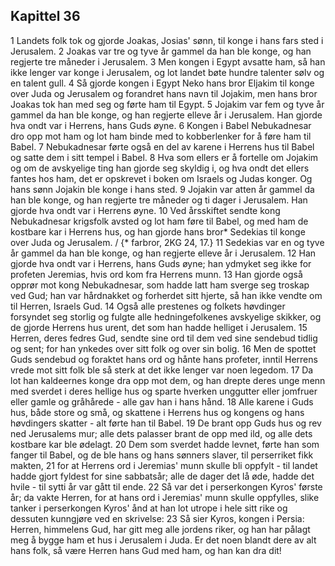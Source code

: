 ## Kapittel 36

1 Landets folk tok og gjorde Joakas, Josias' sønn, til konge i hans fars sted i Jerusalem.
2 Joakas var tre og tyve år gammel da han ble konge, og han regjerte tre måneder i Jerusalem.
3 Men kongen i Egypt avsatte ham, så han ikke lenger var konge i Jerusalem, og lot landet bøte hundre talenter sølv og en talent gull.
4 Så gjorde kongen i Egypt Neko hans bror Eljakim til konge over Juda og Jerusalem og forandret hans navn til Jojakim, men hans bror Joakas tok han med seg og førte ham til Egypt.
5 Jojakim var fem og tyve år gammel da han ble konge, og han regjerte elleve år i Jerusalem. Han gjorde hva ondt var i Herrens, hans Guds øyne.
6 Kongen i Babel Nebukadnesar dro opp mot ham og lot ham binde med to kobberlenker for å føre ham til Babel.
7 Nebukadnesar førte også en del av karene i Herrens hus til Babel og satte dem i sitt tempel i Babel.
8 Hva som ellers er å fortelle om Jojakim og om de avskyelige ting han gjorde seg skyldig i, og hva ondt det ellers fantes hos ham, det er opskrevet i boken om Israels og Judas konger. Og hans sønn Jojakin ble konge i hans sted.
9 Jojakin var atten år gammel da han ble konge, og han regjerte tre måneder og ti dager i Jerusalem. Han gjorde hva ondt var i Herrens øyne.
10 Ved årsskiftet sendte kong Nebukadnesar krigsfolk avsted og lot ham føre til Babel, og med ham de kostbare kar i Herrens hus, og han gjorde hans bror* Sedekias til konge over Juda og Jerusalem. / {* farbror, 2KG 24, 17.}
11 Sedekias var en og tyve år gammel da han ble konge, og han regjerte elleve år i Jerusalem.
12 Han gjorde hva ondt var i Herrens, hans Guds øyne; han ydmyket seg ikke for profeten Jeremias, hvis ord kom fra Herrens munn.
13 Han gjorde også opprør mot kong Nebukadnesar, som hadde latt ham sverge seg troskap ved Gud; han var hårdnakket og forherdet sitt hjerte, så han ikke vendte om til Herren, Israels Gud.
14 Også alle prestenes og folkets høvdinger forsyndet seg storlig og fulgte alle hedningefolkenes avskyelige skikker, og de gjorde Herrens hus urent, det som han hadde helliget i Jerusalem.
15 Herren, deres fedres Gud, sendte sine ord til dem ved sine sendebud tidlig og sent; for han ynkedes over sitt folk og over sin bolig.
16 Men de spottet Guds sendebud og foraktet hans ord og hånte hans profeter, inntil Herrens vrede mot sitt folk ble så sterk at det ikke lenger var noen legedom.
17 Da lot han kaldeernes konge dra opp mot dem, og han drepte deres unge menn med sverdet i deres hellige hus og sparte hverken unggutter eller jomfruer eller gamle og gråhårede - alle gav han i hans hånd.
18 Alle karene i Guds hus, både store og små, og skattene i Herrens hus og kongens og hans høvdingers skatter - alt førte han til Babel.
19 De brant opp Guds hus og rev ned Jerusalems mur; alle dets palasser brant de opp med ild, og alle dets kostbare kar ble ødelagt.
20 Dem som sverdet hadde levnet, førte han som fanger til Babel, og de ble hans og hans sønners slaver, til perserriket fikk makten,
21 for at Herrens ord i Jeremias' munn skulle bli oppfylt - til landet hadde gjort fyldest for sine sabbatsår; alle de dager det lå øde, hadde det hvile - til sytti år var gått til ende.
22 Så var det i perserkongen Kyros' første år; da vakte Herren, for at hans ord i Jeremias' munn skulle oppfylles, slike tanker i perserkongen Kyros' ånd at han lot utrope i hele sitt rike og dessuten kunngjøre ved en skrivelse:
23 Så sier Kyros, kongen i Persia: Herren, himmelens Gud, har gitt meg alle jordens riker, og han har pålagt meg å bygge ham et hus i Jerusalem i Juda. Er det noen blandt dere av alt hans folk, så være Herren hans Gud med ham, og han kan dra dit!
